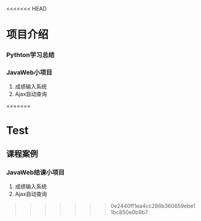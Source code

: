 <<<<<<< HEAD
# 项目介绍

### Pythton学习总结

### JavaWeb小项目

1. 成绩输入系统
2. Ajax自动查询

=======
# Test
## 课程案例

### JavaWeb结课小项目
1. 成绩输入系统
2. Ajax自动查询
>>>>>>> 0e2440ff1ea4cc286b360659ebe11bc850e0b9b7
